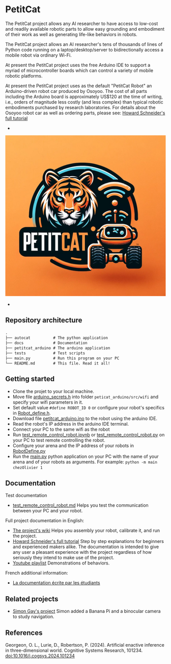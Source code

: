 # PetitCat

The PetitCat project allows any AI researcher to have access to low-cost and readily available robotic parts to allow easy grounding and embodiment of their work as well as generating life-like behaviors in robots.

The PetitCat project allows an AI researcher's tens of thousands of lines of Python code running on a laptop/desktop/server to bidirectionally access a mobile robot via ordinary Wi-Fi.

At present the PetitCat project uses the free Arduino IDE to support a myriad of microcontroller boards which can control a variety of mobile robotic platforms.

At present the PetitCat project uses as the default "PetitCat Robot" an Arduino-driven robot car produced by Osoyoo. The cost of all parts including the Arduino board is approximately US$120 at the time of writing, i.e., orders of magnitude less costly (and less complex) than typical robotic embodiments purchased by research laboratories. For details about the Osoyoo robot car as well as ordering parts, please see:
[Howard Schneider's full tutorial](docs/overview/Part_1_Easy_to_Read_Overview.md) 

-

![petitcatgpt4logo](petitcatgpt4logo.jpg)

-

## Repository architecture

```
.
├── autocat          # The python application
├── docs             # Documentation
├── petitcat_arduino # The arduino application
├── tests            # Test scripts
├── main.py          # Run this program on your PC            
└── README.md        # This file. Read it all!
```

## Getting started

* Clone the projet to your local machine.
* Move file [arduino_secrets.h](docs/first_step/arduino_secrets.h) into folder `peticat_arduino/src/wifi` and specify your wifi parameters in it. 
* Set default value `#define ROBOT_ID 0` or configure your robot's specifics in [Robot_define.h](petitcat_arduino/Robot_define.h).
* Download file [petitcat_arduino.ino](petitcat_arduino/petitcat_arduino.ino) to the robot using the arduino IDE.
* Read the robot's IP address in the arduino IDE terminal.
* Connect your PC to the same wifi as the robot
* Run [test_remote_control_robot.ipynb](tests/test_remote_control_robot.ipynb) or [test_remote_control_robot.py](tests/test_remote_control_robot.py) on your PC to test remote controlling the robot. 
* Configure your arena and the IP address of your robots in [RobotDefine.py](autocat/Robot/RobotDefine.py)
* Run the [main.py](main.py) python application on your PC with the name of your arena and of your robots as arguments. For example: `python -m main chezOlivier 1`



## Documentation 

Test documentation 
* [test_remote_control_robot.md](docs/tests/test_remote_control_robot.md) Helps you test the communication between your PC and your robot.

Full project documentation in English: 
* [The project's wiki](docs/wiki/home.md) Helps you assembly your robot, calibrate it, and run the project.
* [Howard Schneider's full tutorial](docs/overview/Part_1_Easy_to_Read_Overview.md) Step by step explanations for beginners and experienced makers alike. The documentation is intended to give any user a pleasant experience with the project regardless of how seriously they intend to make use of the project.
* [Youtube playlist](https://youtube.com/playlist?list=PLlSPp5EpW5vFb-ZMCr8m0dIOoKEQe9CIE&si=HachYRwgJR8I-BbH) Demonstrations of behaviors. 

French additional information:
* [La documentation écrite par les étudiants](docs/first_step/premier_pas.md)

## Related projects

* [Simon Gay's project](https://gaysimon.github.io/robot/robot_navigation_en.html) Simon added a Banana Pi and a binocular camera to study navigation.

## References

Georgeon, O. L., Lurie, D.,  Robertson, P. (2024). Artificial enactive inference in three-dimensional world. Cognitive Systems Research, 101234. [doi:10.1016/j.cogsys.2024.101234](https://authors.elsevier.com/a/1ivtO4xrDwYOWV)

<!---
(https://doi.org/10.1016/j.cogsys.2024.101234).
--->

